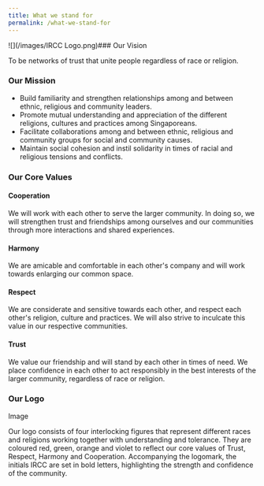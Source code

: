 ```yaml
---
title: What we stand for
permalink: /what-we-stand-for
---
```

![](/images/IRCC Logo.png)### Our Vision

To be networks of trust that unite people regardless of race or religion.

### Our Mission

* Build familiarity and strengthen relationships among and between ethnic, religious and community leaders.
* Promote mutual understanding and appreciation of the different religions, cultures and practices among Singaporeans.
* Facilitate collaborations among and between ethnic, religious and community groups for social and community causes.
* Maintain social cohesion and instil solidarity in times of racial and religious tensions and conflicts.


### Our Core Values

#### Cooperation

We will work with each other to serve the larger community. In doing so, we will strengthen trust and friendships among ourselves and our communities through more interactions and shared experiences.

#### Harmony

We are amicable and comfortable in each other's company and will work towards enlarging our common space. 


#### Respect

We are considerate and sensitive towards each other, and respect each other's religion, culture and practices. We will also strive to inculcate this value in our respective communities.


#### Trust

We value our friendship and will stand by each other in times of need. We place confidence in each other to act responsibly in the best interests of the larger community, regardless of race or religion.

### Our Logo

Image

Our logo consists of four interlocking figures that represent different races and religions working together with understanding and tolerance. They are coloured red, green, orange and violet to reflect our core values of Trust, Respect, Harmony and Cooperation. Accompanying the logomark, the initials IRCC are set in bold letters, highlighting the strength and confidence of the community.